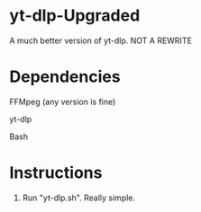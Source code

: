 # yt-dlp-Upgraded
A much better version of yt-dlp. NOT A REWRITE

# Dependencies
FFMpeg (any version is fine)

yt-dlp

Bash

# Instructions
1. Run "yt-dlp.sh". Really simple.

